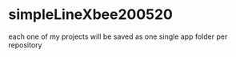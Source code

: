 # simpleLineXbee200520
each one of my projects will be saved as one single app folder per repository

